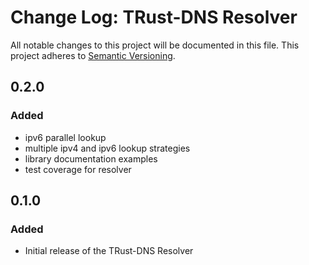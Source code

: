 # Change Log: TRust-DNS Resolver 
All notable changes to this project will be documented in this file.
This project adheres to [Semantic Versioning](http://semver.org/).

## 0.2.0

### Added

- ipv6 parallel lookup
- multiple ipv4 and ipv6 lookup strategies
- library documentation examples
- test coverage for resolver

## 0.1.0

### Added

- Initial release of the TRust-DNS Resolver